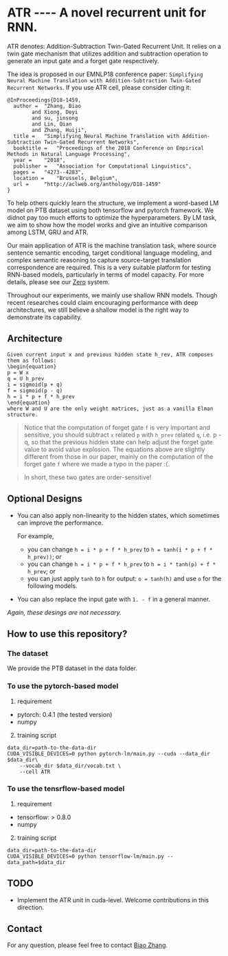 # ATR ---- A novel recurrent unit for RNN.

ATR denotes: Addition-Subtraction Twin-Gated Recurrent Unit.
It relies on a twin gate mechanism that utilizes
addition and subtraction operation to generate an
input gate and a forget gate respectively.

The idea is proposed in our EMNLP18 conference paper:
`Simplifying Neural Machine Translation with Addition-Subtraction
Twin-Gated Recurrent Networks`. If you use ATR cell, please consider
citing it:
```
@InProceedings{D18-1459,
  author = 	"Zhang, Biao
		and Xiong, Deyi
		and su, jinsong
		and Lin, Qian
		and Zhang, Huiji",
  title = 	"Simplifying Neural Machine Translation with Addition-Subtraction Twin-Gated Recurrent Networks",
  booktitle = 	"Proceedings of the 2018 Conference on Empirical Methods in Natural Language Processing",
  year = 	"2018",
  publisher = 	"Association for Computational Linguistics",
  pages = 	"4273--4283",
  location = 	"Brussels, Belgium",
  url = 	"http://aclweb.org/anthology/D18-1459"
}
```

To help others quickly learn the structure, we 
implement a word-based LM model on PTB dataset using
both tensorflow and pytorch framework. We didnot pay
too much efforts to optimize the hyperparameters. By
LM task, we aim to show how the model works and give
an intuitive comparison among LSTM, GRU and ATR.

Our main application of ATR is the machine translation
task, where source sentence semantic encoding, target
conditional language modeling, and complex semantic
reasoning to capture source-target translation correspondence
are required. This is a very suitable platform for
testing RNN-based models, particularly in terms of
model capacity. For more details, please see our [Zero](https://github.com/bzhangGo/zero)
system.

Throughout our experiments, we mainly use shallow RNN models.
Though recent researches could claim encouraging performance
with deep architectures, we still believe a shallow model
is the right way to demonstrate its capability.

## Architecture

```
Given current input x and previous hidden state h_rev, ATR composes them as follows:
\begin{equation}
p = W x
q = U h_prev
i = sigmoid(p + q)
f = sigmoid(p - q)
h = i * p + f * h_prev
\end{equation}
where W and U are the only weight matrices, just as a vanilla Elman structure.
```

> Notice that the computation of forget gate `f` is very important and sensitive,
you should subtract `x` related `p` with `h_prev` related `q`, i.e. p - q, so that 
the previous hidden state can help adjust the forget gate value to avoid value 
explosion. The equations above are slightly different from those in our paper, 
mainly on the computation of the forget gate `f` where we made a typo in the paper :(.

> In short, these two gates are order-sensitive!

## Optional Designs
- You can also apply non-linearity to the hidden states, which sometimes can improve
the performance.

  For example, 
  * you can change `h = i * p + f * h_prev` to `h = tanh(i * p + f * h_prev))`; or
  * you can change `h = i * p + f * h_prev` to `h = i * tanh(p) + f * h_prev`; or
  * you can just apply `tanh` to `h` for output: `o = tanh(h)` and use `o` for 
  the following models.
- You can also replace the input gate with `1. - f` in a general manner.  

*Again, these desings are not necessary.*

## How to use this repository?

### The dataset

We provide the PTB dataset in the data folder.

### To use the pytorch-based model

1. requirement

* pytorch: 0.4.1 (the tested version)
* numpy

2. training script

```
data_dir=path-to-the-data-dir
CUDA_VISIBLE_DEVICES=0 python pytorch-lm/main.py --cuda --data_dir  $data_dir\
    --vocab_dir $data_dir/vocab.txt \
    --cell ATR
```

### To use the tensrflow-based model

1. requirement

 * tensorflow: > 0.8.0
 * numpy
 
2. training script

```
data_dir=path-to-the-data-dir
CUDA_VISIBLE_DEVICES=0 python tensorflow-lm/main.py --data_path=$data_dir
```

## TODO
* Implement the ATR unit in cuda-level. Welcome contributions in this direction.

## Contact
For any question, please feel free to contact [Biao Zhang](mailto:B.Zhang@ed.ac.uk).